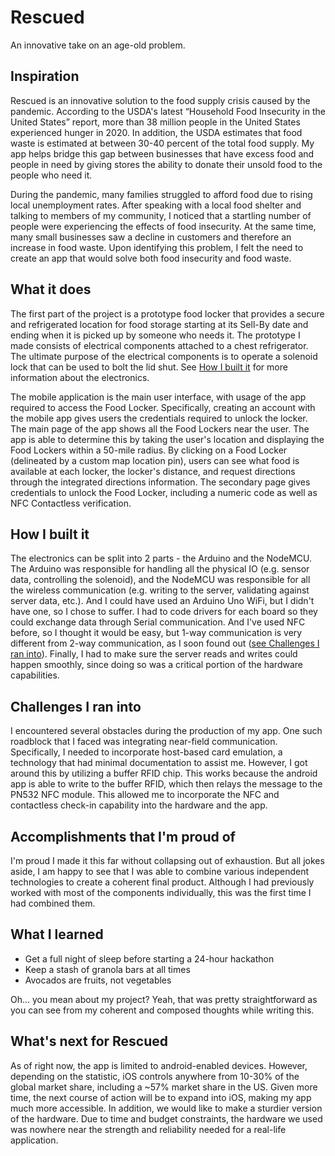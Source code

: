 # Rescued
An innovative take on an age-old problem.

## Inspiration

Rescued is an innovative solution to the food supply crisis caused by the pandemic. According to the USDA's latest “Household Food Insecurity in the United States” report, more than 38 million people in the United States experienced hunger in 2020. In addition, the USDA estimates that food waste is estimated at between 30-40 percent of the total food supply. My app helps bridge this gap between businesses that have excess food and people in need by giving stores the ability to donate their unsold food to the people who need it. 

During the pandemic, many families struggled to afford food due to rising local unemployment rates. After speaking with a local food shelter and talking to members of my community, I noticed that a startling number of people were experiencing the effects of food insecurity. At the same time, many small businesses saw a decline in customers and therefore an increase in food waste. Upon identifying this problem, I felt the need to create an app that would solve both food insecurity and food waste. 

## What it does

The first part of the project is a prototype food locker that provides a secure and refrigerated location for food storage starting at its Sell-By date and ending when it is picked up by someone who needs it. The prototype I made consists of electrical components attached to a chest refrigerator. The ultimate purpose of the electrical components is to operate a solenoid lock that can be used to bolt the lid shut. See [How I built it](#how-i-built-it) for more information about the electronics.

The mobile application is the main user interface, with usage of the app required to access the Food Locker. Specifically, creating an account with the mobile app gives users the credentials required to unlock the locker. The main page of the app shows all the Food Lockers near the user. The app is able to determine this by taking the user's location and displaying the Food Lockers within a 50-mile radius. By clicking on a Food Locker (delineated by a custom map location pin), users can see what food is available at each locker, the locker's distance, and request directions through the integrated directions information. The secondary page gives credentials to unlock the Food Locker, including a numeric code as well as NFC Contactless verification.

## How I built it

The electronics can be split into 2 parts - the Arduino and the NodeMCU. The Arduino was responsible for handling all the physical IO (e.g. sensor data, controlling the solenoid), and the NodeMCU was responsible for all the wireless communication (e.g. writing to the server, validating against server data, etc.). And I could have used an Arduino Uno WiFi, but I didn't have one, so I chose to suffer. I had to code drivers for each board so they could exchange data through Serial communication. And I've used NFC before, so I thought it would be easy, but 1-way communication is very different from 2-way communication, as I soon found out ([see Challenges I ran into](#challenges-i-ran-into)). Finally, I had to make sure the server reads and writes could happen smoothly, since doing so was a critical portion of the hardware capabilities.

## Challenges I ran into

I encountered several obstacles during the production of my app. One such roadblock that I faced was integrating near-field communication. Specifically, I needed to incorporate host-based card emulation, a technology that had minimal documentation to assist me. However, I got around this by utilizing a buffer RFID chip. This works because the android app is able to write to the buffer RFID, which then relays the message to the PN532 NFC module. This allowed me to incorporate the NFC and contactless check-in capability into the hardware and the app.

## Accomplishments that I'm proud of

I'm proud I made it this far without collapsing out of exhaustion. But all jokes aside, I am happy to see that I was able to combine various independent technologies to create a coherent final product. Although I had previously worked with most of the components individually, this was the first time I had combined them.

## What I learned

* Get a full night of sleep before starting a 24-hour hackathon
* Keep a stash of granola bars at all times
* Avocados are fruits, not vegetables

Oh... you mean about my project?
Yeah, that was pretty straightforward as you can see from my coherent and composed thoughts while writing this.

## What's next for Rescued

As of right now, the app is limited to android-enabled devices. However, depending on the statistic, iOS controls anywhere from 10-30% of the global market share, including a ~57% market share in the US. Given more time, the next course of action will be to expand into iOS, making my app much more accessible. In addition, we would like to make a sturdier version of the hardware. Due to time and budget constraints, the hardware we used was nowhere near the strength and reliability needed for a real-life application.


